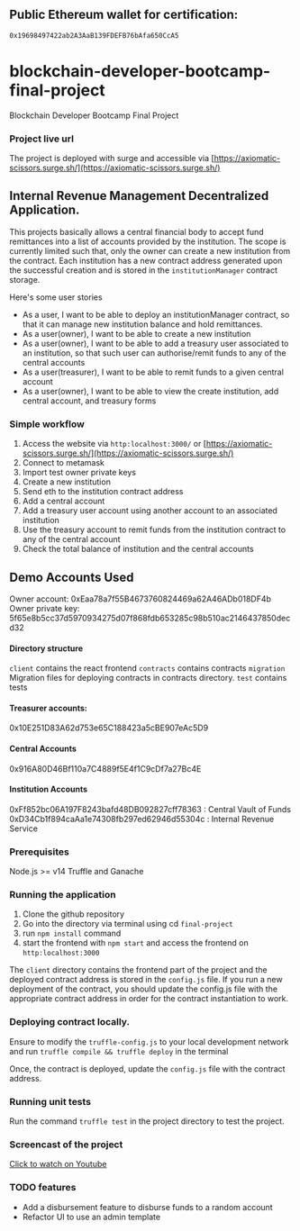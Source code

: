## Public Ethereum wallet for certification:
`0x19698497422ab2A3AaB139FDEFB76bAfa650CcA5`
# blockchain-developer-bootcamp-final-project
Blockchain Developer Bootcamp Final Project

### Project live url
The project is deployed with surge and accessible via [https://axiomatic-scissors.surge.sh/](https://axiomatic-scissors.surge.sh/)

## Internal Revenue Management Decentralized Application.
This projects basically allows a central financial body to accept fund remittances into a list of accounts provided by the institution. The scope is currently limited such that, only the owner can create a new institution from the contract. Each institution has a new contract address generated upon the successful creation and is stored in the `institutionManager` contract storage.

Here's some user stories
- As a user, I want to be able to deploy an institutionManager contract, so that it can manage new institution balance and hold remittances.
- As a user(owner), I want to be able to create a new institution
- As a user(owner), I want to be able to add a treasury user associated to an institution, so that such user can authorise/remit funds to any of the central accounts
- As a user(treasurer), I want to be able to remit funds to a given central account
- As a user(owner), I want to be able to view the create institution, add central account, and treasury forms

### Simple workflow
1. Access the website via `http:localhost:3000/` or [https://axiomatic-scissors.surge.sh/](https://axiomatic-scissors.surge.sh/)
2. Connect to metamask
3. Import test owner private keys
4. Create a new institution
5. Send eth to the institution contract address
6. Add a central account 
7. Add a treasury user account using another account to an associated institution
8. Use the treasury account to remit funds from the institution contract to any of the central account
9. Check the total balance of institution and the central accounts
## Demo Accounts Used
Owner account: 0xEaa78a7f55B4673760824469a62A46ADb018DF4b
Owner private key: 5f65e8b5cc37d5970934275d07f868fdb653285c98b510ac2146437850decd32

#### Directory structure
`client` contains the react frontend 
`contracts` contains contracts
`migration` Migration files for deploying contracts in contracts directory.
`test` contains tests

#### Treasurer accounts: 
0x10E251D83A62d753e65C188423a5cBE907eAc5D9

#### Central Accounts
0x916A80D46Bf110a7C4889f5E4f1C9cDf7a27Bc4E

#### Institution Accounts
0xFf852bc06A197F8243bafd48DB092827cff78363 : Central Vault of Funds
0xD34Cb1f894caAa1e74308fb297ed62946d55304c : Internal Revenue Service

### Prerequisites 
Node.js >= v14
Truffle and Ganache
### Running the application
1. Clone the github repository
2. Go into the directory via terminal using cd `final-project` 
3. run `npm install` command
4. start the frontend with `npm start` and access the frontend on `http:localhost:3000`

The `client` directory contains the frontend part of the project and the deployed contract address is stored in the `config.js` file.
If you run a new deployment of the contract, you should update the config.js file with the appropriate contract address in order for the contract instantiation to work.

### Deploying contract locally.
Ensure to modify the `truffle-config.js` to your local development network and run `truffle compile && truffle deploy` in the terminal

Once, the contract is deployed, update the `config.js` file with the contract address.

### Running unit tests
Run the command `truffle test` in the project directory to test the project.

### Screencast of the project
[Click to watch on Youtube](https://youtu.be/2_moEDs6vG0)

### TODO features
* Add a disbursement feature to disburse funds to a random account
* Refactor UI to use an admin template